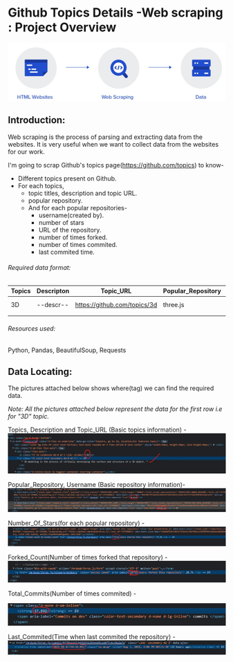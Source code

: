 # Github Topics Details -Web scraping : Project Overview

![](https://github.com/Abhishek-2505/Github-Topics-Details-Web-scraping/blob/main/images/web%20scraping%20pic.jpg)

## Introduction:

Web scraping is the process of parsing and extracting data from the websites. It is very useful when we want to collect data from the websites for our work. 

I'm going to scrap Github's topics page(https://github.com/topics) to know-
* Different topics present on Github.
* For each topics,
    * topic titles, description and topic URL.
    * popular repository.
    * And for each popular repositories-
        * username(created by).
        * number of stars
        * URL of the repository.
        * number of times forked.
        * number of times commited.
        * last commited time.

<h6>Required data format:</h6>

|Topics|Descripton|Topic_URL|Popular_Repository|Username|Repository_URL|Number_Of_Stars|Forked_Count|Total_commits|Last_Commited|
|--|--|--|--|--|--|--|--|--|--|
|3D|--descr--|https://github.com/topics/3d| three.js|mrdoob |https://github.com/mrdoob/three.js |73300| 28708|37892|2021-08-07T10:36:49Z|
|||||||||||

<h6>Resources used:</h6> Python, Pandas, BeautifulSoup, Requests

## Data Locating:

The pictures attached below shows where(tag) we can find the required data.

<i>Note: All the pictures attached below represent the data for the first row i.e for "3D" topic.</i>


Topics, Description and Topic_URL (Basic topics information) -
![](https://github.com/Abhishek-2505/Github-Topics-Details-Web-scraping/blob/main/images/Topic_info.jpg)

Popular_Repository, Username (Basic repository information)-
![](https://github.com/Abhishek-2505/Github-Topics-Details-Web-scraping/blob/main/images/Repository_info.jpg)

Number_Of_Stars(for each popular repository) -
![](https://github.com/Abhishek-2505/Github-Topics-Details-Web-scraping/blob/main/images/Stars.jpg)

Forked_Count(Number of times forked that repository) -
![](https://github.com/Abhishek-2505/Github-Topics-Details-Web-scraping/blob/main/images/Forks.jpg)

Total_Commits(Number of times commited) - 

![](https://github.com/Abhishek-2505/Github-Topics-Details-Web-scraping/blob/main/images/Commits.jpg)

Last_Commited(Time when last commited the repository) -
![](https://github.com/Abhishek-2505/Github-Topics-Details-Web-scraping/blob/main/images/Last_updated.jpg)
